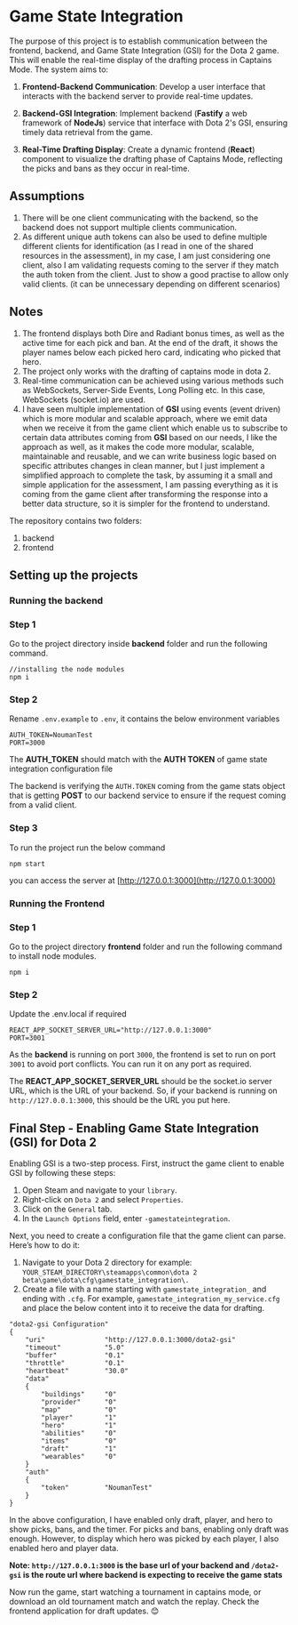# Game State Integration
The purpose of this project is to establish communication between the frontend, backend, and Game State Integration (GSI) for the Dota 2 game. This will enable the real-time display of the drafting process in Captains Mode. The system aims to:

1. **Frontend-Backend Communication**: Develop a user interface that interacts with the backend server to provide real-time updates.

2. **Backend-GSI Integration**: Implement backend (**Fastify** a web framework of **NodeJs**) service that interface with Dota 2's GSI, ensuring timely data retrieval from the game.

3. **Real-Time Drafting Display**: Create a dynamic frontend (**React**) component to visualize the drafting phase of Captains Mode, reflecting the picks and bans as they occur in real-time.

## Assumptions
1. There will be one client communicating with the backend, so the backend does not support multiple clients communication.
2. As different unique auth tokens can also be used to define multiple different clients for identification (as I read in one of the shared resources in the assessment), in my case, I am just considering one client, also I am validating requests coming to the server if they match the auth token from the client. Just to show a good practise to allow only valid clients. (it can be unnecessary depending on different scenarios)
## Notes
1. The frontend displays both Dire and Radiant bonus times, as well as the active time for each pick and ban. At the end of the draft, it shows the player names below each picked hero card, indicating who picked that hero.
2. The project only works with the drafting of captains mode in dota 2.
3. Real-time communication can be achieved using various methods such as WebSockets, Server-Side Events, Long Polling etc. In this case, WebSockets (socket.io) are used.
4. I have seen multiple implementation of **GSI** using events (event driven) which is more modular and scalable approach, where we emit data when we receive it from the game client which enable us to subscribe to certain data attributes coming from **GSI** based on our needs, I like the approach as well, as it makes the code more modular, scalable, maintainable and reusable, and we can write business logic based on specific attributes changes in clean manner, but I just implement a simplified approach to complete the task, by assuming it a small and simple application for the assessment, I am passing everything as it is coming from the game client after transforming the response into a better data structure, so it is simpler for the frontend to understand.

The repository contains two folders:
1. backend
2. frontend

## Setting up the projects

### Running the backend

### Step 1

Go to the project directory inside **backend** folder and run the following command.

```
//installing the node modules
npm i
```
### Step 2

Rename `.env.example` to `.env`, it contains the below environment variables

```
AUTH_TOKEN=NoumanTest
PORT=3000
```

The **AUTH_TOKEN** should match with the **AUTH TOKEN** of game state integration configuration file

The backend is verifying the `AUTH.TOKEN` coming from the game stats object 
that is getting **POST** to our backend service
to ensure if the request coming from a valid client.

### Step 3

To run the project run the below command
```
npm start
```

you can access the server at [http://127.0.0.1:3000](http://127.0.0.1:3000)

### Running the Frontend

### Step 1
Go to the project directory **frontend** folder and run the following command to install node modules.
```
npm i
```

### Step 2

Update the .env.local if required

```
REACT_APP_SOCKET_SERVER_URL="http://127.0.0.1:3000"
PORT=3001
```

As the **backend** is running on port `3000`, the frontend is set to run on port `3001` to avoid port conflicts. You can run it on any port as required.

The **REACT_APP_SOCKET_SERVER_URL** should be the socket.io server URL, which is the URL of your backend. So, if your backend is running on `http://127.0.0.1:3000`, this should be the URL you put here.

## Final Step - Enabling Game State Integration (GSI) for Dota 2

Enabling GSI is a two-step process. First, instruct the game client to enable GSI by following these steps:

1. Open Steam and navigate to your `library`.
2. Right-click on `Dota 2` and select `Properties`.
3. Click on the `General` tab.
4. In the `Launch Options` field, enter `-gamestateintegration`.

Next, you need to create a configuration file that the game client can parse. Here’s how to do it:

1. Navigate to your Dota 2 directory for example: `YOUR_STEAM_DIRECTORY\steamapps\common\dota 2 beta\game\dota\cfg\gamestate_integration\.`
2. Create a file with a name starting with `gamestate_integration_` and ending with `.cfg`. For example, `gamestate_integration_my_service.cfg` and place the below content into it to receive the data for drafting.

```
"dota2-gsi Configuration"
{
    "uri"               "http://127.0.0.1:3000/dota2-gsi"
    "timeout"           "5.0"
    "buffer"            "0.1"
    "throttle"          "0.1"
    "heartbeat"         "30.0"
    "data"
    {
        "buildings"     "0"
        "provider"      "0"
        "map"           "0"
        "player"        "1"
        "hero"          "1"
        "abilities"     "0"
        "items"         "0"
        "draft"         "1"
        "wearables"     "0"
    }
    "auth"
    {
        "token"         "NoumanTest"
    }
}

```

In the above configuration, I have enabled only draft, player, and hero to show picks, bans, and the timer. For picks and bans, enabling only draft was enough. However, to display which hero was picked by each player, I also enabled hero and player data.

**Note: `http://127.0.0.1:3000` is the base url of your backend and `/dota2-gsi` is the route url where backend is expecting to receive the game stats** 

Now run the game, start watching a tournament in captains mode, or download an old tournament match and watch the replay. Check the frontend application for draft updates. 😊

